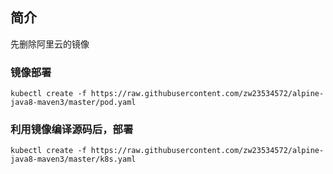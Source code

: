 ## 简介
先删除阿里云的镜像

### 镜像部署
```shell
kubectl create -f https://raw.githubusercontent.com/zw23534572/alpine-java8-maven3/master/pod.yaml
```

### 利用镜像编译源码后，部署
```shell
kubectl create -f https://raw.githubusercontent.com/zw23534572/alpine-java8-maven3/master/k8s.yaml
```